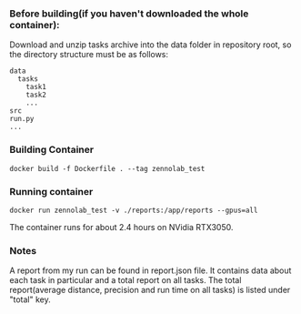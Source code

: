 ### Before building(if you haven't downloaded the whole container):

Download and unzip tasks archive into the data folder in repository root, so the directory structure must be as follows:

```
data
  tasks
    task1
    task2
    ...
src
run.py
...
```
### Building Container

```
docker build -f Dockerfile . --tag zennolab_test
```

### Running container
```
docker run zennolab_test -v ./reports:/app/reports --gpus=all
```
The container runs for about 2.4 hours on NVidia RTX3050.

### Notes

A report from my run can be found in report.json file. 
It contains data about each task in particular and a total report on all tasks.
The total report(average distance, precision and run time on all tasks)
is listed under "total" key.